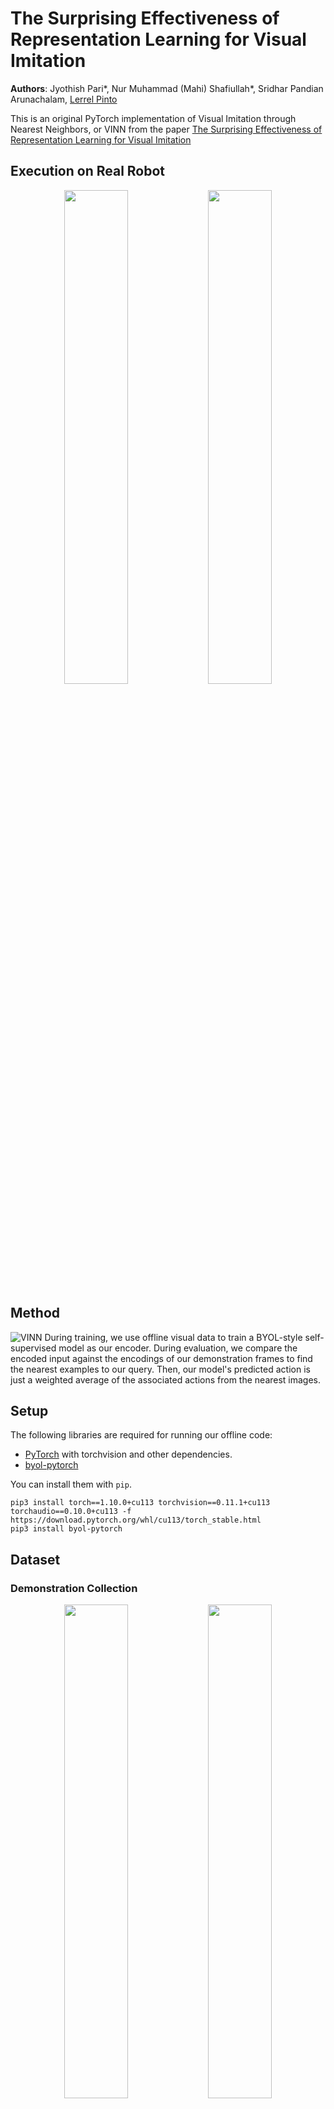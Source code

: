 # The Surprising Effectiveness of Representation Learning for Visual Imitation
**Authors**: Jyothish Pari*, Nur Muhammad (Mahi) Shafiullah*, Sridhar Pandian Arunachalam, [Lerrel Pinto](https://lerrelpinto.com)

This is an original PyTorch implementation of Visual Imitation through Nearest Neighbors, or VINN from the paper [The Surprising Effectiveness of Representation Learning for Visual Imitation](https://jyopari.github.io/VINN/)

## Execution on Real Robot
 <p align="center">
  <img width="45%" src="https://jyopari.github.io/VINN/files/vinn1.gif">
  <img width="45%" src="https://jyopari.github.io/VINN/files/vinn2.gif">
 </p>

## Method
![VINN](https://jyopari.github.io/VINN/files/method.png)
During training, we use offline visual data to train a BYOL-style self-supervised model as our encoder. During evaluation, we compare the encoded input against the encodings of our demonstration frames to find the nearest examples to our query. Then, our model's predicted action is just a weighted average of the associated actions from the nearest images.

## Setup
The following libraries are required for running our offline code:
* [PyTorch](https://pytorch.org/) with torchvision and other dependencies.
* [byol-pytorch](https://github.com/lucidrains/byol-pytorch)

You can install them with `pip`.
```
pip3 install torch==1.10.0+cu113 torchvision==0.11.1+cu113 torchaudio==0.10.0+cu113 -f https://download.pytorch.org/whl/cu113/torch_stable.html
pip3 install byol-pytorch
```

## Dataset

### Demonstration Collection
<p align="center">
  <img width="45%" src="https://jyopari.github.io/VINN/files/demo.gif">
  <img width="45%" src="https://jyopari.github.io/VINN/files/demo_pov.gif">
</p>

### Downloadable dataset
All our data can be found at this url: [https://drive.google.com/drive/folders/11-sAN2a-F7G-lvx6qRXnrWjlxNb0PH1m](https://drive.google.com/drive/folders/11-sAN2a-F7G-lvx6qRXnrWjlxNb0PH1m).

## Example Commands

<details><summary>BYOL - Handle Datset/Door Opening</summary></summary>

```
python representation_models/BYOL.py	--batch_size 168 \
					--root_dir /path/to/non_parametric_imitation/ \
					--folder /path/to/train_dir/ \
					--dataset HandleData \
					--extension handle \
					--img_size 224 \
					--epochs 101 \
					--wandb 1 \
					--gpu 1 \
					--hidden_layer avgpool \
					--pretrained 1 \
					--save_dir /path/to/chkpts/
```
</details>
<details><summary>BC on Representations - Handle Dataset/Door Opening</summary>

```
python train_BC.py	--bc_model BC \
			--t 0 \
			--batch_size 256 \
			--root_dir /path/to/non_parametric_imitation/ \
       			--gpu 1 \
			--img_size 224 \
			--train_dir /path/to/train_dir/ \
			--val_dir /path/to/val_dir/ \
			--test_dir /path/to/test_dir/ \
			--dataset HandleData \
			--representation_model_path /path/to/chkpts/ssl_handle_model \
			--model BYOL \
			--layer avgpool \
			--architecture ResNet \
			--eval 0 \
			--temporal 0 \
			--wandb 1 \
			--lr 0.001 \
       			--epochs 8001 \
			--pretrained 1 \
			--save_dir /path/to/chkpts/
```
</details>
<details><summary>BC End to End - Handle Dataset/Door Opening</summary>

```
python train_BC.py	--bc_model BC_Full \
			--t 0 \
			--batch_size 64 \
			--root_dir /path/to/non_parametric_imitation/ \
			--gpu 1 \
			--img_size 224 \
			--train_dir /path/to/train_dir/ \
			--val_dir /path/to/val_dir/ \
			--test_dir /path/to/test_dir/ \
			--dataset HandleData \
			--representation_model_path None \
			--model None \
			--layer avgpool \
			--architecture ResNet \
			--eval 0 \
			--temporal 0 \
			--wandb 1 \
			--lr 0.001 \
			--epochs 101 \
			--pretrain_encoder 1 \
			--save_dir /path/to/chkpts/
```
</details>
<details><summary>BYOL - Push/Stack Dataset</summary>

```
python representation_models/BYOL.py	--batch_size 168 \
					--root_dir /path/to/non_parametric_imitation/ \
					--folder /path/to/train_dir/ \
					--dataset PushDataset \
					--extension push \
					--img_size 224 \
					--epochs 101 \
					--wandb 1 \
					--gpu 1 \
					--hidden_layer avgpool \
					--pretrained 1 \
					--save_dir /path/to/chkpts/
```
</details>
<details><summary>BC on Representations - Push/Stack Dataset</summary>

```
python train_BC.py	--bc_model BC \
			--t 0 \
			--batch_size 256 \
			--root_dir /path/to/non_parametric_imitation/ \
       			--gpu 1 \
			--img_size 224 \
			--train_dir /path/to/train_dir/ \
			--val_dir /path/to/val_dir/ \
			--test_dir /path/to/test_dir/ \
			--dataset PushDataset \
			--representation_model_path /path/to/chkpts/ssl_push_model \
			--model BYOL \
			--layer avgpool \
			--architecture ResNet \
			--eval 0 \
			--temporal 0 \
			--wandb 1 \
			--lr 0.001 \
       			--epochs 8001 \
			--pretrained 1 \
			--save_dir /path/to/chkpts/
```
</details>
<details><summary>BC End to End - Push/Stack Dataset</summary>

```
python train_BC.py	--bc_model BC_Full \
			--t 0 \
			--batch_size 64 \
			--root_dir /path/to/non_parametric_imitation/ \
			--gpu 1 \
			--img_size 224 \
			--train_dir /path/to/train_dir/ \
			--val_dir /path/to/val_dir/ \
			--test_dir /path/to/test_dir/ \
			--dataset PushDataset \
			--representation_model_path None \
			--model None \
			--layer avgpool \
			--architecture ResNet \
			--eval 0 \
			--temporal 0 \
			--wandb 1 \
			--lr 0.001 \
			--epochs 101 \
			--pretrain_encoder 1 \
			--save_dir /path/to/chkpts/
```
</details>
